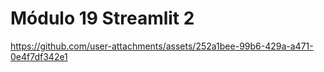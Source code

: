 # Módulo 19 Streamlit 2

https://github.com/user-attachments/assets/252a1bee-99b6-429a-a471-0e4f7df342e1
